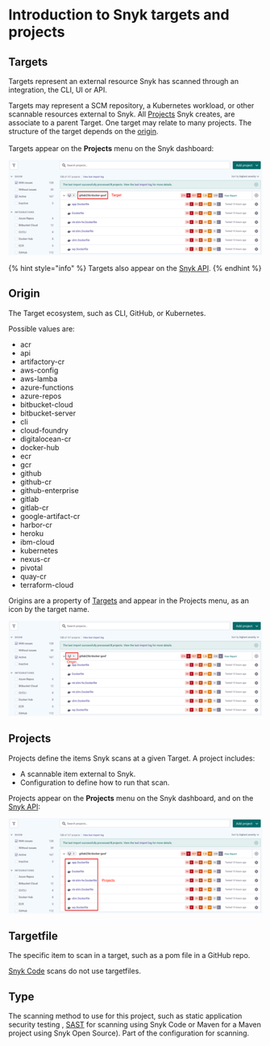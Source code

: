 # Introduction to Snyk targets and projects

## Targets

Targets represent an external resource Snyk has scanned through an integration, the CLI, UI or API.

Targets may represent a SCM repository, a Kubernetes workload, or other scannable resources external to Snyk. All [Projects](./#project) Snyk creates, are associate to a parent Target. One target may relate to many projects. The structure of the target depends on the [origin](./#origin).\
\
Targets appear on the **Projects** menu on the Snyk dashboard:

![](<../../.gitbook/assets/image (65) (2).png>)

{% hint style="info" %}
Targets also appear on the [Snyk API](https://apidocs.snyk.io/?version=2022-02-16%7Ebeta#tag--Targets).
{% endhint %}

## Origin

The Target ecosystem, such as CLI, GitHub, or Kubernetes.

Possible values are:

* acr
* api
* artifactory-cr
* aws-config
* aws-lamba
* azure-functions
* azure-repos
* bitbucket-cloud
* bitbucket-server
* cli
* cloud-foundry
* digitalocean-cr
* docker-hub
* ecr
* gcr
* github
* github-cr
* github-enterprise
* gitlab
* gitlab-cr
* google-artifact-cr
* harbor-cr
* heroku
* ibm-cloud
* kubernetes
* nexus-cr
* pivotal
* quay-cr
* terraform-cloud

Origins are a property of [Targets](./#targets) and appear in the Projects menu, as an icon by the target name.

![](<../../.gitbook/assets/image (71) (3).png>)

## Projects

Projects define the items Snyk scans at a given Target. A project includes:

* A scannable item external to Snyk.
* Configuration to define how to run that scan.

Projects appear on the **Projects** menu on the Snyk dashboard, and on the [Snyk API](https://apidocs.snyk.io/?version=2022-02-16%7Ebeta#tag--Projects):

![](<../../.gitbook/assets/image (76) (1) (2) (1).png>)

## Targetfile

The specific item to scan in a target, such as a pom file in a GitHub repo.

[Snyk Code](https://docs.snyk.io/snyk-code) scans do not use targetfiles.

## Type

The scanning method to use for this project, such as static application security testing , [SAST](https://snyk.io/learn/application-security/sast-vs-dast/) for scanning using Snyk Code or Maven for a Maven project using Snyk Open Source). Part of the configuration for scanning.
